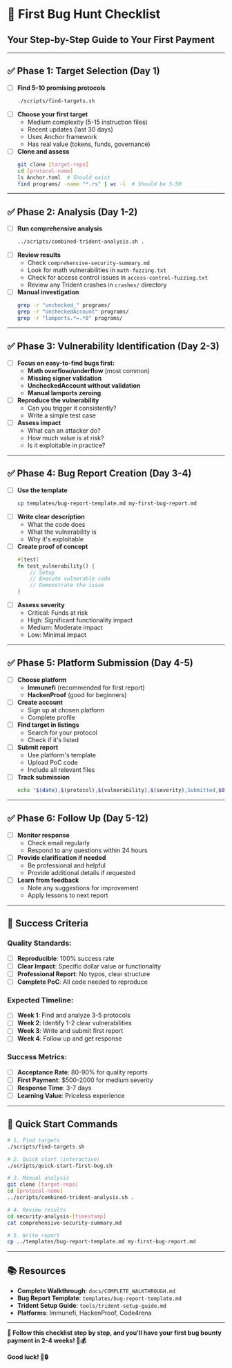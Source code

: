 # 🎯 First Bug Hunt Checklist
## Your Step-by-Step Guide to Your First Payment

---

## ✅ **Phase 1: Target Selection (Day 1)**

- [ ] **Find 5-10 promising protocols**
  ```bash
  ./scripts/find-targets.sh
  ```
- [ ] **Choose your first target**
  - Medium complexity (5-15 instruction files)
  - Recent updates (last 30 days)
  - Uses Anchor framework
  - Has real value (tokens, funds, governance)
- [ ] **Clone and assess**
  ```bash
  git clone [target-repo]
  cd [protocol-name]
  ls Anchor.toml  # Should exist
  find programs/ -name "*.rs" | wc -l  # Should be 5-50
  ```

---

## ✅ **Phase 2: Analysis (Day 1-2)**

- [ ] **Run comprehensive analysis**
  ```bash
  ../scripts/combined-trident-analysis.sh .
  ```
- [ ] **Review results**
  - Check `comprehensive-security-summary.md`
  - Look for math vulnerabilities in `math-fuzzing.txt`
  - Check for access control issues in `access-control-fuzzing.txt`
  - Review any Trident crashes in `crashes/` directory
- [ ] **Manual investigation**
  ```bash
  grep -r "unchecked_" programs/
  grep -r "UncheckedAccount" programs/
  grep -r "lamports.*=.*0" programs/
  ```

---

## ✅ **Phase 3: Vulnerability Identification (Day 2-3)**

- [ ] **Focus on easy-to-find bugs first:**
  - **Math overflow/underflow** (most common)
  - **Missing signer validation**
  - **UncheckedAccount without validation**
  - **Manual lamports zeroing**
- [ ] **Reproduce the vulnerability**
  - Can you trigger it consistently?
  - Write a simple test case
- [ ] **Assess impact**
  - What can an attacker do?
  - How much value is at risk?
  - Is it exploitable in practice?

---

## ✅ **Phase 4: Bug Report Creation (Day 3-4)**

- [ ] **Use the template**
  ```bash
  cp templates/bug-report-template.md my-first-bug-report.md
  ```
- [ ] **Write clear description**
  - What the code does
  - What the vulnerability is
  - Why it's exploitable
- [ ] **Create proof of concept**
  ```rust
  #[test]
  fn test_vulnerability() {
      // Setup
      // Execute vulnerable code
      // Demonstrate the issue
  }
  ```
- [ ] **Assess severity**
  - Critical: Funds at risk
  - High: Significant functionality impact
  - Medium: Moderate impact
  - Low: Minimal impact

---

## ✅ **Phase 5: Platform Submission (Day 4-5)**

- [ ] **Choose platform**
  - **Immunefi** (recommended for first report)
  - **HackenProof** (good for beginners)
- [ ] **Create account**
  - Sign up at chosen platform
  - Complete profile
- [ ] **Find target in listings**
  - Search for your protocol
  - Check if it's listed
- [ ] **Submit report**
  - Use platform's template
  - Upload PoC code
  - Include all relevant files
- [ ] **Track submission**
  ```bash
  echo "$(date),$(protocol),$(vulnerability),$(severity),Submitted,$0,$(platform)" >> reports/tracking.csv
  ```

---

## ✅ **Phase 6: Follow Up (Day 5-12)**

- [ ] **Monitor response**
  - Check email regularly
  - Respond to any questions within 24 hours
- [ ] **Provide clarification if needed**
  - Be professional and helpful
  - Provide additional details if requested
- [ ] **Learn from feedback**
  - Note any suggestions for improvement
  - Apply lessons to next report

---

## 🎯 **Success Criteria**

### **Quality Standards:**
- [ ] **Reproducible**: 100% success rate
- [ ] **Clear Impact**: Specific dollar value or functionality
- [ ] **Professional Report**: No typos, clear structure
- [ ] **Complete PoC**: All code needed to reproduce

### **Expected Timeline:**
- [ ] **Week 1**: Find and analyze 3-5 protocols
- [ ] **Week 2**: Identify 1-2 clear vulnerabilities
- [ ] **Week 3**: Write and submit first report
- [ ] **Week 4**: Follow up and get response

### **Success Metrics:**
- [ ] **Acceptance Rate**: 80-90% for quality reports
- [ ] **First Payment**: $500-2000 for medium severity
- [ ] **Response Time**: 3-7 days
- [ ] **Learning Value**: Priceless experience

---

## 🚀 **Quick Start Commands**

```bash
# 1. Find targets
./scripts/find-targets.sh

# 2. Quick start (interactive)
./scripts/quick-start-first-bug.sh

# 3. Manual analysis
git clone [target-repo]
cd [protocol-name]
../scripts/combined-trident-analysis.sh .

# 4. Review results
cd security-analysis-[timestamp]
cat comprehensive-security-summary.md

# 5. Write report
cp ../templates/bug-report-template.md my-first-bug-report.md
```

---

## 📚 **Resources**

- **Complete Walkthrough**: `docs/COMPLETE_WALKTHROUGH.md`
- **Bug Report Template**: `templates/bug-report-template.md`
- **Trident Setup Guide**: `tools/trident-setup-guide.md`
- **Platforms**: Immunefi, HackenProof, Code4rena

---

**🎯 Follow this checklist step by step, and you'll have your first bug bounty payment in 2-4 weeks! 🚀💰**

**Good luck! 🎯🔒**
